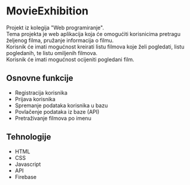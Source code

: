 # MovieExhibition
Projekt iz kolegija "Web programiranje". </br>
Tema projekta je web aplikacija koja će omogućiti korisnicima pretragu željenog filma, pružanje informacija o filmu.</br>
Korisnik će imati mogućnost kreirati listu filmova koje želi pogledati, listu pogledanih, te listu omiljenih filmova.</br>
Korisnik će imati mogućnost ocijeniti pogledani film.</br>

## Osnovne funkcije
- Registracija korisnika
- Prijava korisnika
- Spremanje podataka korisnika u bazu
- Povlačenje podataka iz baze (API)
- Pretraživanje filmova po imenu

## Tehnologije
- HTML
- CSS
- Javascript
- API
- Firebase
